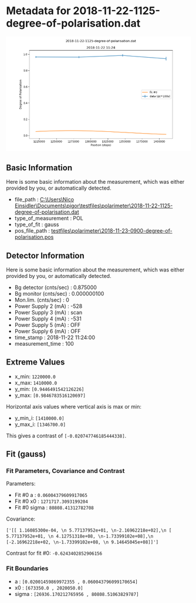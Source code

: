 # Metadata for 2018-11-22-1125-degree-of-polarisation.dat
![2018-11-22-1125-degree-of-polarisation.dat](./2018-11-22-1125-degree-of-polarisation.png "2018-11-22-1125-degree-of-polarisation.dat")

## Basic Information
Here is some basic information about the measurement, which was either provided by you, or automatically detected.

- file_path : [C:\Users\Nico Einsidler\Documents\pigor\testfiles\polarimeter\2018-11-22-1125-degree-of-polarisation.dat](2018-11-22-1125-degree-of-polarisation.dat)
- type_of_measurement : POL
- type_of_fit : gauss
- pos_file_path : [testfiles\polarimeter\2018-11-23-0900-degree-of-polarisation.pos](2018-11-23-0900-degree-of-polarisation.pos)

## Detector Information
Here is some basic information about the measurement, which was either provided by you, or automatically detected.

-  Bg detector (cnts/sec) : 0.875000
-  Bg monitor (cnts/sec) : 0.000000100
-  Mon.lim.  (cnts/sec) :   0
-  Power Supply 2 (mA) :  -528
-  Power Supply 3 (mA) :  scan
-  Power Supply 4 (mA) :  -531
-  Power Supply 5 (mA) :  OFF
-  Power Supply 6 (mA) :  OFF   
- time_stamp : 2018-11-22 11:24:00
- measurement_time : 100

## Extreme Values

- x_min: `1220000.0`
- x_max: `1410000.0`
- y_min: `[0.9446491542126226]`
- y_max: `[0.9846783516120697]`

Horizontal axis values where vertical axis is max or min:

- y_min_i: `[1410000.0]`
- y_max_i: `[1346700.0]`

This gives a contrast of `[-0.020747746185444338]`.

## Fit (gauss)

### Fit Parameters, Covariance and Contrast

Parameters:

- Fit #0 a : `0.06004379609917065`
- Fit #0 x0 : `1271717.3093199204`
- Fit #0 sigma : `80808.41312782708`

Covariance:
```
['[[ 1.16085300e-04, \n 5.77137952e+01, \n-2.16962218e+02],\n [ 5.77137952e+01, \n 4.12751318e+08, \n-1.73399102e+08],\n [-2.16962218e+02, \n-1.73399102e+08, \n 9.14645045e+08]]']
```

Contrast for fit #0: `-0.6243402852906156`

### Fit Boundaries

- a : `[0.02001459869972355 , 0.060043796099170654]`
- x0 : `[673350.0 , 2020050.0]`
- sigma : `[26936.170212765956 , 80808.51063829787]`
